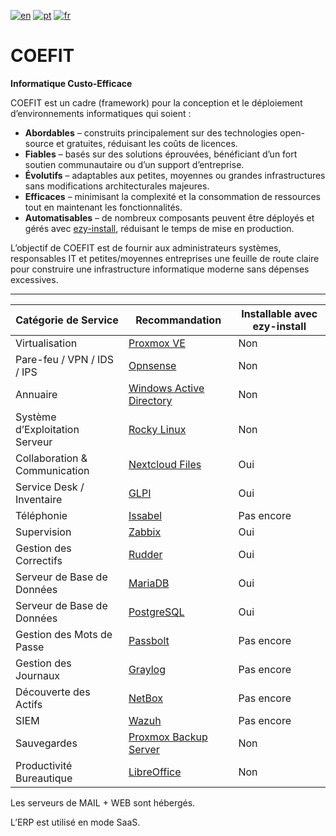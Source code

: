 [![en](https://img.shields.io/badge/lang-en-orange.svg)](https://github.com/source-saraiva/coefit/blob/main/README.md)
[![pt](https://img.shields.io/badge/lang-pt-green.svg)](https://github.com/source-saraiva/coefit/blob/main/README.pt.md)
[![fr](https://img.shields.io/badge/lang-fr-blue.svg)](https://github.com/source-saraiva/coefit/blob/main/README.fr.md)

# COEFIT
**Informatique Custo-Efficace**

COEFIT est un cadre (framework) pour la conception et le déploiement d’environnements informatiques qui soient :

- **Abordables** – construits principalement sur des technologies open-source et gratuites, réduisant les coûts de licences.  
- **Fiables** – basés sur des solutions éprouvées, bénéficiant d’un fort soutien communautaire ou d’un support d’entreprise.  
- **Évolutifs** – adaptables aux petites, moyennes ou grandes infrastructures sans modifications architecturales majeures.  
- **Efficaces** – minimisant la complexité et la consommation de ressources tout en maintenant les fonctionnalités.  
- **Automatisables** – de nombreux composants peuvent être déployés et gérés avec [ezy-install](https://github.com/source-saraiva/ezy-install), réduisant le temps de mise en production.  

L’objectif de COEFIT est de fournir aux administrateurs systèmes, responsables IT et petites/moyennes entreprises une feuille de route claire pour construire une infrastructure informatique moderne sans dépenses excessives.

---

| Catégorie de Service          | Recommandation                                                                                                                              | Installable avec ezy-install |
|-------------------------------|---------------------------------------------------------------------------------------------------------------------------------------------|------------------------------|
| Virtualisation                | [Proxmox VE](https://www.proxmox.com/en/products/proxmox-virtual-environment/overview)                                                      | Non                          |
| Pare-feu / VPN / IDS / IPS    | [Opnsense](https://opnsense.org/)                                                                                                           | Non                          |
| Annuaire                      | [Windows Active Directory](https://www.microsoft.com/en-us/evalcenter/download-windows-server-2025?msockid=31e7aedfce22635a0767bb69cff662f3) | Non                          |
| Système d’Exploitation Serveur| [Rocky Linux](https://rockylinux.org/)                                                                                                      | Non                          |
| Collaboration & Communication | [Nextcloud Files](https://nextcloud.com/files/)                                                                                             | Oui                          |
| Service Desk / Inventaire     | [GLPI](https://glpi-project.org/)                                                                                                           | Oui                          |
| Téléphonie                    | [Issabel](https://www.issabel.org/)                                                                                                         | Pas encore                   |
| Supervision                   | [Zabbix](https://www.zabbix.com/)                                                                                                           | Oui                          |
| Gestion des Correctifs        | [Rudder](https://www.rudder.io/)                                                                                                            | Oui                          |
| Serveur de Base de Données    | [MariaDB](https://mariadb.org/)                                                                                                             | Oui                          |
| Serveur de Base de Données    | [PostgreSQL](https://www.postgresql.org/)                                                                                                   | Oui                          |
| Gestion des Mots de Passe     | [Passbolt](https://www.passbolt.com/)                                                                                                       | Pas encore                   |
| Gestion des Journaux          | [Graylog](https://www.graylog.org/)                                                                                                         | Pas encore                   |
| Découverte des Actifs         | [NetBox](https://netbox.dev/)                                                                                                               | Pas encore                   |
| SIEM                          | [Wazuh](https://wazuh.com/)                                                                                                                 | Pas encore                   |
| Sauvegardes                   | [Proxmox Backup Server](https://www.proxmox.com/en/products/proxmox-backup-server/overview)                                                 | Non                          |
| Productivité Bureautique      | [LibreOffice](https://www.libreoffice.org/)                                                                                                 | Non                          |

Les serveurs de MAIL + WEB sont hébergés.  

L’ERP est utilisé en mode SaaS.
